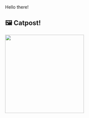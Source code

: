 Hello there!



## 🖼️ Catpost!

<sub>
    <img src="https://cdn2.thecatapi.com/images/yXk8Vd_kh.jpg" height="256">
</sub>

